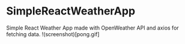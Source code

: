 # SimpleReactWeatherApp
Simple React Weather App made with OpenWeather API and axios for fetching data.
!(screenshot)[pong.gif]
